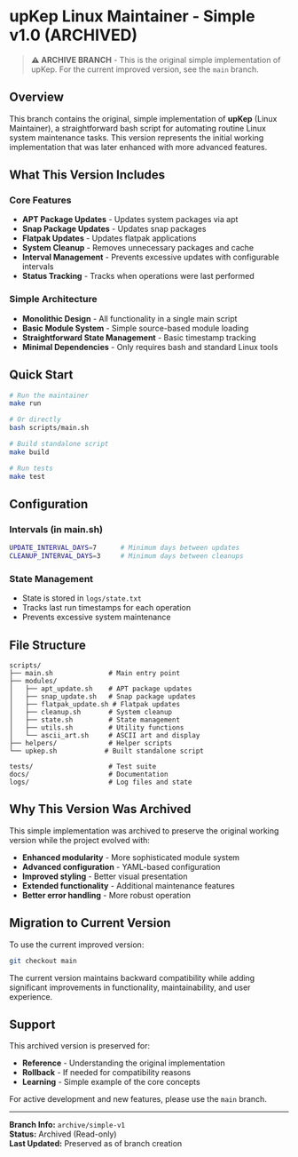 # upKep Linux Maintainer - Simple v1.0 (ARCHIVED)

> **⚠️ ARCHIVE BRANCH** - This is the original simple implementation of upKep. For the current improved version, see the `main` branch.

## Overview

This branch contains the original, simple implementation of **upKep** (Linux Maintainer), a straightforward bash script for automating routine Linux system maintenance tasks. This version represents the initial working implementation that was later enhanced with more advanced features.

## What This Version Includes

### Core Features
- **APT Package Updates** - Updates system packages via apt
- **Snap Package Updates** - Updates snap packages
- **Flatpak Updates** - Updates flatpak applications
- **System Cleanup** - Removes unnecessary packages and cache
- **Interval Management** - Prevents excessive updates with configurable intervals
- **Status Tracking** - Tracks when operations were last performed

### Simple Architecture
- **Monolithic Design** - All functionality in a single main script
- **Basic Module System** - Simple source-based module loading
- **Straightforward State Management** - Basic timestamp tracking
- **Minimal Dependencies** - Only requires bash and standard Linux tools

## Quick Start

```bash
# Run the maintainer
make run

# Or directly
bash scripts/main.sh

# Build standalone script
make build

# Run tests
make test
```

## Configuration

### Intervals (in main.sh)
```bash
UPDATE_INTERVAL_DAYS=7      # Minimum days between updates
CLEANUP_INTERVAL_DAYS=3     # Minimum days between cleanups
```

### State Management
- State is stored in `logs/state.txt`
- Tracks last run timestamps for each operation
- Prevents excessive system maintenance

## File Structure

```
scripts/
├── main.sh              # Main entry point
├── modules/
│   ├── apt_update.sh    # APT package updates
│   ├── snap_update.sh   # Snap package updates
│   ├── flatpak_update.sh # Flatpak updates
│   ├── cleanup.sh       # System cleanup
│   ├── state.sh         # State management
│   ├── utils.sh         # Utility functions
│   └── ascii_art.sh     # ASCII art and display
├── helpers/             # Helper scripts
└── upkep.sh            # Built standalone script

tests/                   # Test suite
docs/                    # Documentation
logs/                    # Log files and state
```

## Why This Version Was Archived

This simple implementation was archived to preserve the original working version while the project evolved with:

- **Enhanced modularity** - More sophisticated module system
- **Advanced configuration** - YAML-based configuration
- **Improved styling** - Better visual presentation
- **Extended functionality** - Additional maintenance features
- **Better error handling** - More robust operation

## Migration to Current Version

To use the current improved version:

```bash
git checkout main
```

The current version maintains backward compatibility while adding significant improvements in functionality, maintainability, and user experience.

## Support

This archived version is preserved for:
- **Reference** - Understanding the original implementation
- **Rollback** - If needed for compatibility reasons
- **Learning** - Simple example of the core concepts

For active development and new features, please use the `main` branch.

---

**Branch Info:** `archive/simple-v1`  
**Status:** Archived (Read-only)  
**Last Updated:** Preserved as of branch creation
